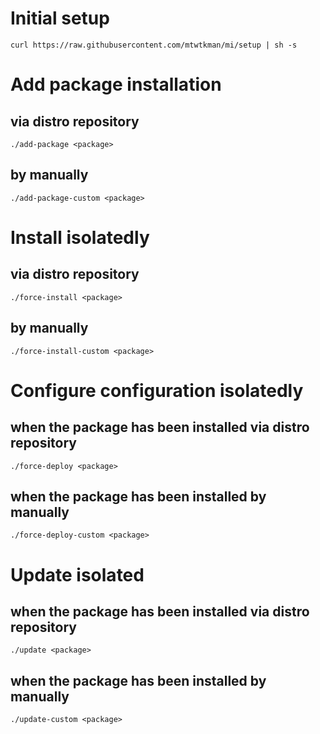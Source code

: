 # Initial setup
`curl https://raw.githubusercontent.com/mtwtkman/mi/setup | sh -s`

# Add package installation

## via distro repository
`./add-package <package>`

## by manually
`./add-package-custom <package>`

# Install isolatedly

## via distro repository
`./force-install <package>`

## by manually
`./force-install-custom <package>`

# Configure configuration isolatedly

## when the package has been installed via distro repository
`./force-deploy <package>`

## when the package has been installed by manually
`./force-deploy-custom <package>`


#  Update isolated

## when the package has been installed via distro repository
`./update <package>`

## when the package has been installed by manually
`./update-custom <package>`
